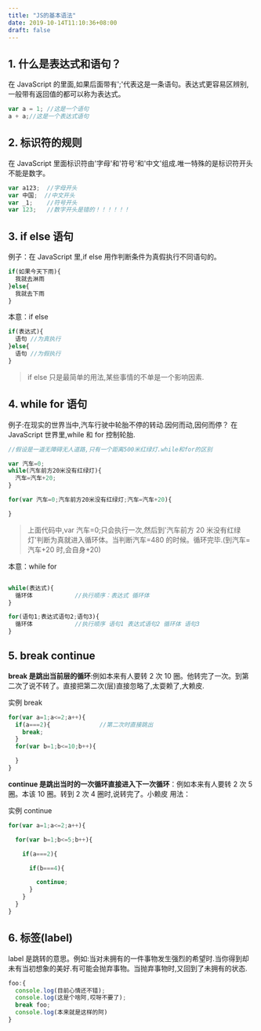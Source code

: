 ```yaml
---
title: "JS的基本语法"
date: 2019-10-14T11:10:36+08:00
draft: false
---
```


## 1. 什么是表达式和语句？

在 JavaScript 的里面,如果后面带有';'代表这是一条语句。表达式更容易区辨别,一般带有返回值的都可以称为表达式。

```JavaScript
var a = 1; //这是一个语句
a + a;//这是一个表达式语句
```

## 2. 标识符的规则

在 JavaScript 里面标识符由'字母'和'符号'和'中文'组成.唯一特殊的是标识符开头不能是数字。

```javaScript
var a123;  //字母开头
var 中国;  //中文开头
var _1;    //符号开头
var 123;   //数字开头是错的！！！！！！
```

## 3. if else 语句

例子：在 JavaScript 里,if else 用作判断条件为真假执行不同语句的。

```javaScript
if(如果今天下雨){
  我就去淋雨
}else{
  我就去下雨
}
```

本意：if else

```javaScript
if(表达式){
  语句 //为真执行
}else{
  语句 //为假执行
}
```

> if else 只是最简单的用法,某些事情的不单是一个影响因素.

## 4. while for 语句

例子:在现实的世界当中,汽车行驶中轮胎不停的转动.因何而动,因何而停？
在 JavaScript 世界里,while 和 for 控制轮胎.

```JavaScript
//假设是一道无障碍无人道路,只有一个距离500米红绿灯.while和for的区别

var 汽车=0;
while(汽车前方20米没有红绿灯){
  汽车=汽车+20;
}

for(var 汽车=0;汽车前方20米没有红绿灯;汽车=汽车+20){

}
```

> 上面代码中,var 汽车=0;只会执行一次,然后到'汽车前方 20 米没有红绿灯'判断为真就进入循环体。当判断汽车=480 的时候。循环完毕.(到汽车=汽车+20 时,会自身+20)

本意：while for

```javaScript

while(表达式){
  循环体            //执行顺序：表达式 循环体
}

for(语句1;表达式语句2;语句3){
  循环体            //执行顺序 语句1 表达式语句2 循环体 语句3
}

```

## 5. break continue

<strong>break 是跳出当前层的循环</strong>:例如本来有人要转 2 次 10 圈。他转完了一次。到第二次了说不转了。直接把第二次(层)直接忽略了,太耍赖了,大赖皮.

实例 break

```javaScript
for(var a=1;a<=2;a++){
  if(a===2){              //第二次时直接跳出
    break;
  }
  for(var b=1;b<=10;b++){

  }
}
```

<strong>continue 是跳出当时的一次循环直接进入下一次循环</strong>：例如本来有人要转 2 次 5 圈。本该 10 圈。转到 2 次 4 圈时,说转完了。小赖皮
用法：

实例 continue

```javaScript
for(var a=1;a<=2;a++){

  for(var b=1;b<=5;b++){

    if(a===2){

      if(b===4){

        continue;
      }
    }
  }
}
```

## 6. 标签(label)

label 是跳转的意思。例如:当对未拥有的一件事物发生强烈的希望时.当你得到却未有当初想象的美好.有可能会抛弃事物。当抛弃事物时,又回到了未拥有的状态.

```javaScript
foo:{
  console.log(目前心情还不错);
  console.log(这是个啥阿,哎呀不要了);
  break foo;
  console.log(本来就是这样的阿)
}
```
